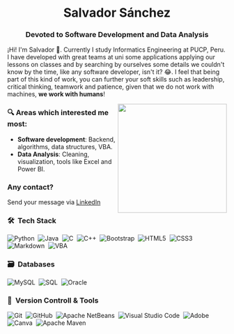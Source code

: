 <h1 align="center">Salvador Sánchez </h1>
<h3 align="center">Devoted to Software Development and Data Analysis</h3>

¡Hi! I'm Salvador 👋. Currently I study Informatics Engineering at PUCP, Peru. I have developed with great teams at uni some applications applying our lessons on classes and by searching by ourselves some details we couldn't know by the time, like any software developer, isn't it? 😂. I feel that being part of this kind of work, you can further your soft skills such as leadership, critical thinking, teamwork and patience, given that we do not work with machines, **we work with humans**!

<picture> <img align="right" src="https://github.com/7oSkaaa/7oSkaaa/blob/main/Images/Right_Side.gif?raw=true" width = 250px></picture>

### 🔍 Areas which interested me most:
- **Software development**: Backend, algorithms, data structures, VBA. <br>
- **Data Analysis**: Cleaning, visualization, tools like Excel and Power BI.

### Any contact?
Send your message via [LinkedIn](https://www.linkedin.com/in/tu-usuario)

### 🛠 &nbsp;Tech Stack

![Python](https://img.shields.io/badge/python-3670A0?style=for-the-badge&logo=python&logoColor=ffdd54)&nbsp;
![Java](https://img.shields.io/badge/java-%23ED8B00.svg?style=for-the-badge&logo=java&logoColor=white)&nbsp;
![C](https://img.shields.io/badge/c-%2300599C.svg?style=for-the-badge&logo=c&logoColor=white)&nbsp;
![C++](https://img.shields.io/badge/c++-%2300599C.svg?style=for-the-badge&logo=c%2B%2B&logoColor=white)&nbsp;
![Bootstrap](https://img.shields.io/badge/bootstrap-%23563D7C.svg?style=for-the-badge&logo=bootstrap&logoColor=white)&nbsp;
![HTML5](https://img.shields.io/badge/html5-%23E34F26.svg?style=for-the-badge&logo=html5&logoColor=white)&nbsp;
![CSS3](https://img.shields.io/badge/css3-%231572B6.svg?style=for-the-badge&logo=css3&logoColor=white)&nbsp;
![Markdown](https://img.shields.io/badge/markdown-%23000000.svg?style=for-the-badge&logo=markdown&logoColor=white)&nbsp;
![VBA](https://img.shields.io/badge/VBA-%236B9ACD.svg?style=for-the-badge&logo=microsoft&logoColor=blue)&nbsp;

### 🗃 &nbsp;Databases

![MySQL](https://img.shields.io/badge/MySQL-%2300f.svg?style=for-the-badge&logo=mysql&logoColor=white)&nbsp;
![SQL](https://img.shields.io/badge/SQL-%23F80000.svg?style=for-the-badge&logo=oracle&logoColor=white)&nbsp;
![Oracle](https://img.shields.io/badge/Oracle-%23F80000.svg?style=for-the-badge&logo=oracle&logoColor=white)&nbsp;


### 🧰 &nbsp;Version Controll & Tools 

![Git](https://img.shields.io/badge/git-%23F05033.svg?style=for-the-badge&logo=git&logoColor=white)&nbsp;
![GitHub](https://img.shields.io/badge/github-%23121011.svg?style=for-the-badge&logo=github&logoColor=white)&nbsp;
![Apache NetBeans](https://img.shields.io/badge/Apache%20NetBeans-1B6AC6?style=for-the-badge&logo=Apache%20NetBeans%20IDE&logoColor=pink)&nbsp;
![Visual Studio Code](https://img.shields.io/badge/Visual%20Studio%20Code-0078d7.svg?style=for-the-badge&logo=visual-studio-code&logoColor=white)&nbsp;
![Adobe](https://img.shields.io/badge/adobe-%23FF0000.svg?style=for-the-badge&logo=adobe&logoColor=white)&nbsp;
![Canva](https://img.shields.io/badge/Canva-%2300C4CC.svg?style=for-the-badge&logo=Canva&logoColor=white)&nbsp;
![Apache Maven](https://img.shields.io/badge/Apache%20Maven-C71A36?style=for-the-badge&logo=Apache%20Maven&logoColor=white)&nbsp;



